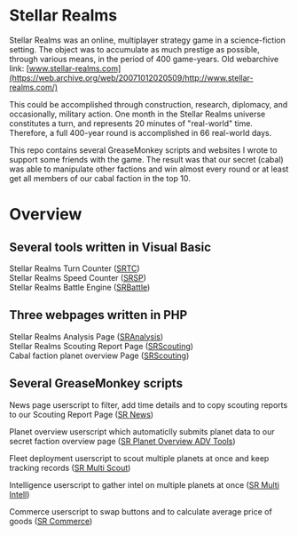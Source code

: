 # Stellar Realms


Stellar Realms was an online, multiplayer strategy game in a science-fiction setting. The object was to accumulate as much prestige as possible, through various means, in the period of 400 game-years. Old webarchive link: [www.stellar-realms.com](https://web.archive.org/web/20071012020509/http://www.stellar-realms.com/)

This could be accomplished through construction, research, diplomacy, and occasionally, military action. One month in the Stellar Realms universe constitutes a turn, and represents 20 minutes of "real-world" time. Therefore, a full 400-year round is accomplished in 66 real-world days.

This repo contains several GreaseMonkey scripts and websites I wrote to support some friends with the game. The result was that our secret (cabal) was able to manipulate other factions and win almost every round or at least get all members of our cabal faction in the top 10.

# Overview

## Several tools written in Visual Basic

Stellar Realms Turn Counter ([SRTC](https://github.com/nagten/StellarRealms/tree/master/DEV/VB#stellar-realms-turn-counter-srtc))<br>
Stellar Realms Speed Counter ([SRSP](https://github.com/nagten/StellarRealms/tree/master/DEV/VB#stellar-realms-speed-counter-srsp))<br>
Stellar Realms Battle Engine ([SRBattle](https://github.com/nagten/StellarRealms/tree/master/DEV/VB#stellar-realms-battle-engine-srsbattleengine))

## Three webpages written in PHP

Stellar Realms Analysis Page ([SRAnalysis](https://github.com/nagten/StellarRealms/tree/master/DEV/PHP#stellar-realms-analysis-page-sranalysis))<br>
Stellar Realms Scouting Report Page ([SRScouting](https://github.com/nagten/StellarRealms/tree/master/DEV/PHP#scouting-report-page-srscoutingreports))<br>
Cabal faction planet overview Page ([SRScouting](https://github.com/nagten/StellarRealms/tree/master/DEV/PHP#planetstats-page-srplanetstats))

## Several GreaseMonkey scripts

News page userscript to filter, add time details and to copy scouting reports to our Scouting Report Page ([SR News](https://github.com/nagten/StellarRealms/tree/master/DEV/GMScripts/SR#sr-news-copier-advsrnewscopieruserjs))<br>

Planet overview userscript which automaticlly submits planet data to our secret faction overview page ([SR Planet Overview ADV Tools](https://github.com/nagten/StellarRealms/tree/master/DEV/GMScripts/SR#sr-planet-overview-adv-tools-srplanetoverviewadvtoolsuserjs))<br>

Fleet deployment userscript to scout multiple planets at once and keep tracking records ([SR Multi Scout](https://github.com/nagten/StellarRealms/tree/master/DEV/GMScripts/SR#sr-multi-scout-srmultiscoutuserjs))<br>

Intelligence userscript to gather intel on multiple planets at once ([SR Multi Intell](https://github.com/nagten/StellarRealms/tree/master/DEV/GMScripts/SR#sr-multi-intell-srmultiinteluserjs))<br>

Commerce userscript to swap buttons and to calculate average price of goods ([SR Commerce](https://github.com/nagten/StellarRealms/tree/master/DEV/GMScripts/SR#sr-commerce-srcommerceuserjs))<br>
